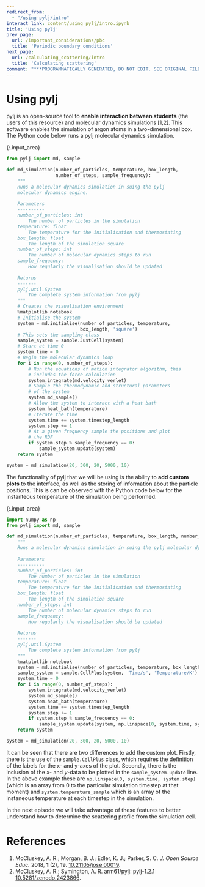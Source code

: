 ```yaml
---
redirect_from:
  - "/using-pylj/intro"
interact_link: content/using_pylj/intro.ipynb
title: 'Using pylj'
prev_page:
  url: /important_considerations/pbc
  title: 'Periodic boundary conditions'
next_page:
  url: /calculating_scattering/intro
  title: 'Calculating scattering'
comment: "***PROGRAMMATICALLY GENERATED, DO NOT EDIT. SEE ORIGINAL FILES IN /content***"
---
```


# Using pylj

pylj is an open-source tool to **enable interaction between students** (the users of this resource) and molecular dynamics simulations [[1,2](#references)]. 
This software enables the simulation of argon atoms in a two-dimensional box. 
The Python code below runs a pylj molecular dynamics simulation. 



{:.input_area}
```python
from pylj import md, sample

def md_simulation(number_of_particles, temperature, box_length, 
                  number_of_steps, sample_frequency):
    """
    Runs a molecular dynamics simulation in suing the pylj 
    molecular dynamics engine.
    
    Parameters
    ----------
    number_of_particles: int
        The number of particles in the simulation
    temperature: float
        The temperature for the initialisation and thermostating
    box_length: float
        The length of the simulation square
    number_of_steps: int
        The number of molecular dynamics steps to run
    sample_frequency: 
        How regularly the visualisation should be updated
        
    Returns
    -------
    pylj.util.System
        The complete system information from pylj
    """
    # Creates the visualisation environment
    %matplotlib notebook
    # Initialise the system
    system = md.initialise(number_of_particles, temperature, 
                           box_length, 'square')
    # This sets the sampling class
    sample_system = sample.JustCell(system)
    # Start at time 0
    system.time = 0
    # Begin the molecular dynamics loop
    for i in range(0, number_of_steps):
        # Run the equations of motion integrator algorithm, this 
        # includes the force calculation
        system.integrate(md.velocity_verlet)
        # Sample the thermodynamic and structural parameters 
        # of the system
        system.md_sample()
        # Allow the system to interact with a heat bath
        system.heat_bath(temperature)
        # Iterate the time
        system.time += system.timestep_length
        system.step += 1
        # At a given frequency sample the positions and plot 
        # the RDF
        if system.step % sample_frequency == 0:
            sample_system.update(system)
    return system

system = md_simulation(20, 300, 20, 5000, 10)
```


The functionality of pylj that we will be using is the ability to **add custom plots** to the interface, as well as the storing of information about the particle positions.
This is can be observed with the Python code below for the instanteous temperature of the simulation being performed.



{:.input_area}
```python
import numpy as np
from pylj import md, sample

def md_simulation(number_of_particles, temperature, box_length, number_of_steps, sample_frequency):
    """
    Runs a molecular dynamics simulation in suing the pylj molecular dynamics engine.
    
    Parameters
    ----------
    number_of_particles: int
        The number of particles in the simulation
    temperature: float
        The temperature for the initialisation and thermostating
    box_length: float
        The length of the simulation square
    number_of_steps: int
        The number of molecular dynamics steps to run
    sample_frequency: 
        How regularly the visualisation should be updated
        
    Returns
    -------
    pylj.util.System
        The complete system information from pylj
    """
    %matplotlib notebook
    system = md.initialise(number_of_particles, temperature, box_length, 'square')
    sample_system = sample.CellPlus(system, 'Time/s', 'Temperature/K')
    system.time = 0
    for i in range(0, number_of_steps):
        system.integrate(md.velocity_verlet)
        system.md_sample()
        system.heat_bath(temperature)
        system.time += system.timestep_length
        system.step += 1
        if system.step % sample_frequency == 0:
            sample_system.update(system, np.linspace(0, system.time, system.step), system.temperature_sample)
    return system

system = md_simulation(20, 300, 20, 5000, 10)
```


It can be seen that there are two differences to add the custom plot. 
Firstly, there is the use of the `sample.CellPlus` class, which requires the definition of the labels for the x- and y-axes of the plot. 
Secondly, there is the inclusion of the <i>x</i>- and <i>y</i>-data to be plotted in the `sample_system.update` line. 
In the above example these are `np.linspace(0, system.time, system.step)` (which is an array from 0 to the particular simulation timestep at that moment) and `system.temperature_sample` which is an array of the instaneous temperature at each timestep in the simulation. 

In the next episode we will take advantage of these features to better understand how to determine the scattering profile from the simulation cell. 

# References

1. McCluskey, A. R.; Morgan, B. J.; Edler, K. J.; Parker, S. C. *J. Open Source Educ.* 2018, **1** (2), 19. [10.21105/jose.00019](https://doi.org/10.21105/jose.00019).
2. McCluskey, A. R.; Symington, A. R. arm61/pylj: pylj-1.2.1 [10.5281/zenodo.2423866](http://doi.org/10.5281/zenodo.2423866).
